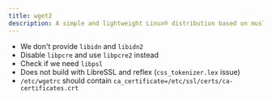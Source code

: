 ```yaml
---
title: wget2
description: A simple and lightweight Linux® distribution based on musl libc and toybox
---
```


- We don't provide `libidn` and `libidn2`
- Disable `libpcre` and use `libpcre2` instead
- Check if we need `libpsl`
- Does not build with LibreSSL and reflex (`css_tokenizer.lex` issue)
- `/etc/wgetrc` should contain `ca_certificate=/etc/ssl/certs/ca-certificates.crt`
